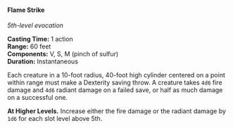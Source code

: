 #### Flame Strike
<!-- markdownlint-disable link-image-reference-definitions -->
[_metadata_:spell_name]:- "Flame Strike"
[_metadata_:spell_level]:- "5"
[_metadata_:spell_school]:- "evocation"
[_metadata_:ritual]:- "false"
[_metadata_:casting_time_amount]:- "1"
[_metadata_:casting_time_unit]:- "action"
[_metadata_:range]:- "60 feet"
[_metadata_:target]:- "10-foot radius, 40-foot high cylinder"
[_metadata_:components_verbal]:- "true"
[_metadata_:components_somatic]:- "true"
[_metadata_:components_material]:- "true"
[_metadata_:components_material_description]:- "pinch of sulfur"
[_metadata_:duration]:- "Instantaneous"
[_metadata_:concentration]:- "false"
[_metadata_:saving_throw]:- "Dexterity"
[_metadata_:saving_throw_success]:- "halves_damage"
[_metadata_:damage_formula]:- "4d6 + 4d6"
[_metadata_:damage_type]:- "fire and radiant"
[_metadata_:compared_to_wotc_srd_5.1]:- "mechanics_same_wording_different"
[_metadata_:compared_to_a5e_srd]:- "mechanics_same_wording_different"
<!-- markdownlint-disable-next-line no-emphasis-as-heading -->
_5th-level evocation_

**Casting Time:** 1 action \
**Range:** 60 feet \
**Components:** V, S, M (pinch of sulfur) \
**Duration:** Instantaneous

Each creature in a 10-­foot radius, 40-foot high cylinder centered on a point within range must make a Dexterity saving throw.
A creature takes `4d6` fire damage and `4d6` radiant damage on a failed save, or half as much damage on a successful one.

**At Higher Levels.**
Increase either the fire damage or the radiant damage by `1d6` for each slot level above 5th.
